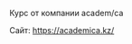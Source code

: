 <p>Курс от компании academ/ca</p>

<p>Сайт: <a href="https://academica.kz/">https://academica.kz/</a></p>

